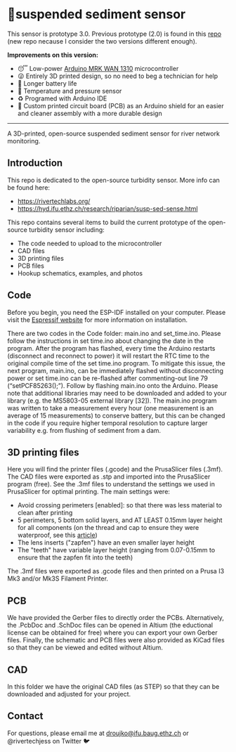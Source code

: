 # :ocean:suspended sediment sensor
This sensor is prototype 3.0. Previous prototype (2.0) is found in this [repo](https://github.com/rivertechlabs/turbiditysensor) (new repo necause I consider the two versions different enough).

**Improvements on this version:**
- :sleeping: Low-power [Arduino MRK WAN 1310](https://store-usa.arduino.cc/products/arduino-mkr-wan-1310) microcontroller
- :stuck_out_tongue_winking_eye: Entirely 3D printed design, so no need to beg a technician for help
- :racehorse: Longer battery life
- :dash: Temperature and pressure sensor
- :recycle: Programed with Arduino IDE
- :dancers: Custom printed circuit board (PCB) as an Arduino shield for an easier and cleaner assembly with a more durable design 

-----------------------------------------
A 3D-printed, open-source suspended sediment sensor for river network monitoring.
## Introduction
This repo is dedicated to the open-source turbidity sensor. More info can be found here:
- https://rivertechlabs.org/
- https://hyd.ifu.ethz.ch/research/riparian/susp-sed-sense.html

This repo contains several items to build the current prototype of the open-source turbidity sensor including:
- The code needed to upload to the microcontroller
- CAD files
- 3D printing files
- PCB files
- Hookup schematics, examples, and photos

## Code
Before you begin, you need the ESP-IDF installed on your computer. Please visit the [Espressif website](https://docs.espressif.com/projects/esp-idf/en/latest/esp32/get-started/) for more information on installation.

There are two codes in the Code folder: main.ino and set_time.ino. Please follow the instructions in set time.ino about changing the date in the program. After the program has flashed, every time the Arduino restarts (disconnect and reconnect to power) it will restart the RTC time to the original compile time of the set time.ino program. To mitigate this issue, the next program, main.ino, can be immediately flashed without disconnecting power or set time.ino can be re-flashed after commenting-out line 79 (“setPCF85263();”). Follow by flashing main.ino onto the Arduino. Please note that additional libraries may need to be downloaded and added to your library (e.g. the MS5803-05 external library [32]). The main.ino program was written to take a measurement every hour (one measurement is an average of 15 measurements) to conserve battery, but this can be changed in the code if you require higher temporal resolution to capture larger variability e.g. from flushing of sediment from a dam.

## 3D printing files
Here you will find the printer files (.gcode) and the PrusaSlicer files (.3mf). The CAD files were exported as .stp and imported into the PrusaSlicer program (free). See the .3mf files to understand the settings we used in PrusaSlicer for optimal printing. The main settings were:
- Avoid crossing perimeters [enabled]: so that there was less material to clean after printing
- 5 perimeters, 5 bottom solid layers, and AT LEAST 0.15mm layer height for all components (on the thread and cap to ensure they were waterproof, see this [article](https://blog.prusa3d.com/watertight-3d-printing-pt1-vases-cups-and-other-open-models_48949/))
- The lens inserts ("zapfen") have an even smaller layer height
- The "teeth" have variable layer height (ranging from 0.07-0.15mm to ensure that the zapfen fit into the teeth)

The .3mf files were exported as .gcode files and then printed on a Prusa I3 Mk3 and/or Mk3S Filament Printer.

## PCB
We have provided the Gerber files to directly order the PCBs. Alternatively, the .PcbDoc and .SchDoc files can be opened in Altium (the eductional license can be obtained for free) where you can export your own Gerber files. Finally, the schematic and PCB files were also provided as KiCad files so that they can be viewed and edited without Altium.

## CAD
In this folder we have the original CAD files (as STEP) so that they can be downloaded and adjusted for your project.

## Contact
For questions, please email me at droujko@ifu.baug.ethz.ch or @rivertechjess on Twitter :bird:
